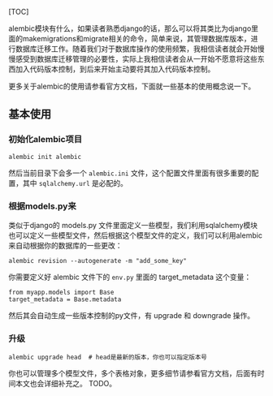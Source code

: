 
[TOC]

alembic模块有什么，如果读者熟悉django的话，那么可以将其类比为django里面的makemigrations和migrate相关的命令，简单来说，其管理数据库版本，进行数据库迁移工作。随着我们对于数据库操作的使用频繁，我相信读者就会开始慢慢感受到数据库迁移管理的必要性，实际上我相信读者会从一开始不愿意将这些东西加入代码版本控制，到后来开始主动要将其加入代码版本控制。



更多关于alembic的使用请参看官方文档，下面就一些基本的使用概念说一下。



## 基本使用

### 初始化alembic项目

```
alembic init alembic
```

然后当前目录下会多一个 `alembic.ini` 文件，这个配置文件里面有很多重要的配置，其中 `sqlalchemy.url` 是必配的。



###  根据models.py来

类似于django的 models.py 文件里面定义一些模型，我们利用sqlalchemy模块也可以定义一些模型文件，然后根据这个模型文件的定义，我们可以利用alembic来自动根据你的数据库的一些更改：

```
alembic revision --autogenerate -m "add_some_key"
```



你需要定义好 alembic 文件下的 `env.py` 里面的 target_metadata 这个变量：

```
from myapp.models import Base
target_metadata = Base.metadata
```

然后其会自动生成一些版本控制的py文件，有 upgrade 和 downgrade 操作。



### 升级

```
alembic upgrade head  # head是最新的版本，你也可以指定版本号
```



你也可以管理多个模型文件，多个表格对象，更多细节请参看官方文档，后面有时间本文也会详细补充之。 TODO。




